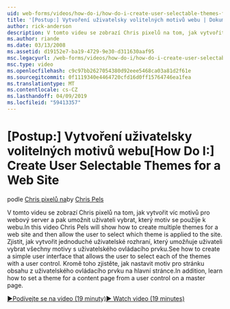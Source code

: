 ```yaml
---
uid: web-forms/videos/how-do-i/how-do-i-create-user-selectable-themes-for-a-web-site
title: '[Postup:] Vytvoření uživatelsky volitelných motivů webu | Dokumentace Microsoftu'
author: rick-anderson
description: V tomto videu se zobrazí Chris pixelů na tom, jak vytvořit víc motivů pro webový server a pak umožnit uživateli vybrat, který motiv se použije k webu. V tématu Jak...
ms.author: riande
ms.date: 03/13/2008
ms.assetid: d19152e7-ba19-4729-9e30-d311630aaf95
msc.legacyurl: /web-forms/videos/how-do-i/how-do-i-create-user-selectable-themes-for-a-web-site
msc.type: video
ms.openlocfilehash: c9c97bb2627054380d92eee5468ca03a81d2f61e
ms.sourcegitcommit: 0f1119340e4464720cfd16d0ff15764746ea1fea
ms.translationtype: MT
ms.contentlocale: cs-CZ
ms.lasthandoff: 04/09/2019
ms.locfileid: "59413357"
---
```

# <a name="how-do-i-create-user-selectable-themes-for-a-web-site"></a><span data-ttu-id="f9f91-104">[Postup:] Vytvoření uživatelsky volitelných motivů webu</span><span class="sxs-lookup"><span data-stu-id="f9f91-104">[How Do I:] Create User Selectable Themes for a Web Site</span></span>

<span data-ttu-id="f9f91-105">podle [Chris pixelů na](https://twitter.com/chrispels)</span><span class="sxs-lookup"><span data-stu-id="f9f91-105">by [Chris Pels](https://twitter.com/chrispels)</span></span>

<span data-ttu-id="f9f91-106">V tomto videu se zobrazí Chris pixelů na tom, jak vytvořit víc motivů pro webový server a pak umožnit uživateli vybrat, který motiv se použije k webu.</span><span class="sxs-lookup"><span data-stu-id="f9f91-106">In this video Chris Pels will show how to create multiple themes for a web site and then allow the user to select which theme is applied to the site.</span></span> <span data-ttu-id="f9f91-107">Zjistit, jak vytvořit jednoduché uživatelské rozhraní, který umožňuje uživateli vybrat všechny motivy s uživatelského ovládacího prvku.</span><span class="sxs-lookup"><span data-stu-id="f9f91-107">See how to create a simple user interface that allows the user to select each of the themes with a user control.</span></span> <span data-ttu-id="f9f91-108">Kromě toho zjistěte, jak nastavit motiv pro stránku obsahu z uživatelského ovládacího prvku na hlavní stránce.</span><span class="sxs-lookup"><span data-stu-id="f9f91-108">In addition, learn how to set a theme for a content page from a user control on a master page.</span></span>

[<span data-ttu-id="f9f91-109">&#9654;Podívejte se na video (19 minuty)</span><span class="sxs-lookup"><span data-stu-id="f9f91-109">&#9654; Watch video (19 minutes)</span></span>](https://channel9.msdn.com/Blogs/ASP-NET-Site-Videos/how-do-i-create-user-selectable-themes-for-a-web-site)
